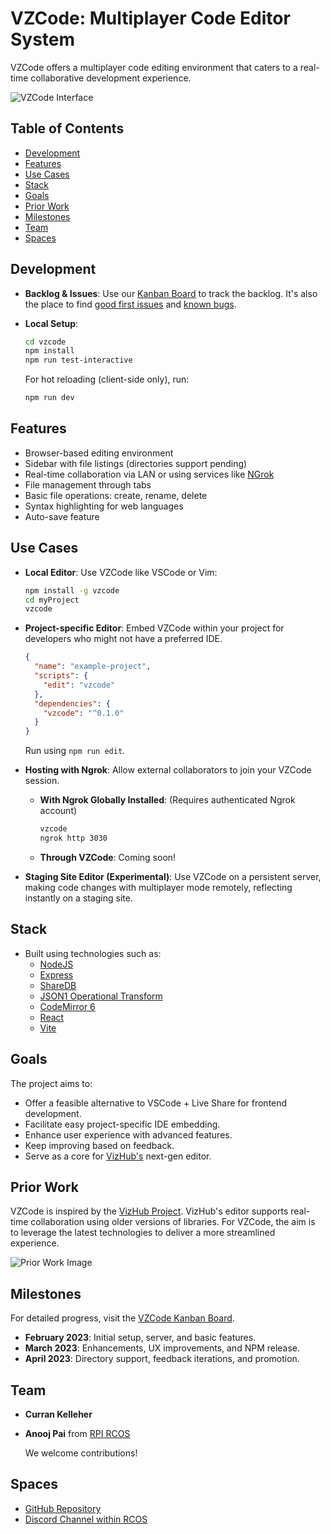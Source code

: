 # VZCode: Multiplayer Code Editor System

VZCode offers a multiplayer code editing environment that caters to a real-time collaborative development experience. 

![VZCode Interface](https://user-images.githubusercontent.com/68416/224690259-293c75c5-5970-4066-80e4-b9dee568e10d.png)

## Table of Contents
- [Development](#development)
- [Features](#features)
- [Use Cases](#use-cases)
- [Stack](#stack)
- [Goals](#goals)
- [Prior Work](#prior-work)
- [Milestones](#milestones)
- [Team](#team)
- [Spaces](#spaces)

## Development

- **Backlog & Issues**: Use our [Kanban Board](https://github.com/orgs/vizhub-core/projects/2/views/1) to track the backlog. It's also the place to find [good first issues](https://github.com/orgs/vizhub-core/projects/2/views/1?filterQuery=label%3A%22good+first+issue%22) and [known bugs](https://github.com/orgs/vizhub-core/projects/2/views/1?filterQuery=label%3Abug).

- **Local Setup**:
    ```bash
    cd vzcode
    npm install
    npm run test-interactive
    ```
    For hot reloading (client-side only), run:
    ```bash
    npm run dev
    ```

## Features

- Browser-based editing environment
- Sidebar with file listings (directories support pending)
- Real-time collaboration via LAN or using services like [NGrok](https://ngrok.com/)
- File management through tabs
- Basic file operations: create, rename, delete
- Syntax highlighting for web languages
- Auto-save feature

## Use Cases

- **Local Editor**:
    Use VZCode like VSCode or Vim:
    ```bash
    npm install -g vzcode
    cd myProject
    vzcode
    ```

- **Project-specific Editor**: 
    Embed VZCode within your project for developers who might not have a preferred IDE. 
    ```json
    {
      "name": "example-project",
      "scripts": {
        "edit": "vzcode"
      },
      "dependencies": {
        "vzcode": "^0.1.0"
      }
    }
    ```
    Run using `npm run edit`.

- **Hosting with Ngrok**: Allow external collaborators to join your VZCode session.
  
  - **With Ngrok Globally Installed**: (Requires authenticated Ngrok account)
      ```bash
      vzcode
      ngrok http 3030
      ```

  - **Through VZCode**: Coming soon!

- **Staging Site Editor (Experimental)**:
  Use VZCode on a persistent server, making code changes with multiplayer mode remotely, reflecting instantly on a staging site.

## Stack

- Built using technologies such as:
  - [NodeJS](https://nodejs.org/en/)
  - [Express](https://expressjs.com/)
  - [ShareDB](https://github.com/share/sharedb)
  - [JSON1 Operational Transform](https://github.com/ottypes/json1)
  - [CodeMirror 6](https://codemirror.net/)
  - [React](https://reactjs.org/)
  - [Vite](https://vitejs.dev/)

## Goals

The project aims to:

- Offer a feasible alternative to VSCode + Live Share for frontend development.
- Facilitate easy project-specific IDE embedding.
- Enhance user experience with advanced features.
- Keep improving based on feedback.
- Serve as a core for [VizHub's](https://vizhub.com/) next-gen editor.

## Prior Work

VZCode is inspired by the [VizHub Project](https://github.com/vizhub-core/vizhub/). VizHub's editor supports real-time collaboration using older versions of libraries. For VZCode, the aim is to leverage the latest technologies to deliver a more streamlined experience. 

![Prior Work Image](https://user-images.githubusercontent.com/68416/213894278-51c7c9a9-dc11-42bc-ba10-c23109c473cd.png)

## Milestones

For detailed progress, visit the [VZCode Kanban Board](https://github.com/orgs/vizhub-core/projects/2/views/1). 
- **February 2023**: Initial setup, server, and basic features.
- **March 2023**: Enhancements, UX improvements, and NPM release.
- **April 2023**: Directory support, feedback iterations, and promotion.

## Team

- **Curran Kelleher**
- **Anooj Pai** from [RPI RCOS](https://rcos.io/)
  
  We welcome contributions!

## Spaces

- [GitHub Repository](https://github.com/vizhub-core/vzcode)
- [Discord Channel within RCOS](https://discord.com/channels/738593165438746634/1066068656045441044)
